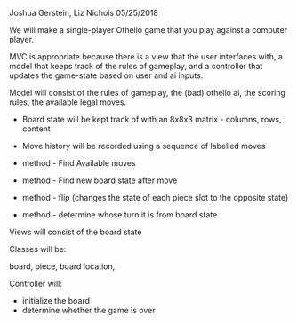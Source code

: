 Joshua Gerstein, Liz Nichols
05/25/2018

We will make a single-player Othello game that you play against a computer player. 

MVC is appropriate because there is a view that the user interfaces with, a model that keeps track of the rules of gameplay, and a controller that updates the game-state based on user and ai inputs.

Model will consist of the rules of gameplay, the (bad) othello ai, the scoring rules, the available legal moves.

- Board state will be kept track of with an 8x8x3 matrix - columns, rows, content

- Move history will be recorded using a sequence of labelled moves 

- method - Find Available moves

- method - Find new board state after move

- method - flip (changes the state of each piece slot to the opposite state)

- method - determine whose turn it is from board state

Views will consist of the board state

Classes will be:

board, piece, board location, 

Controller will:
- initialize the board
- determine whether the game is over